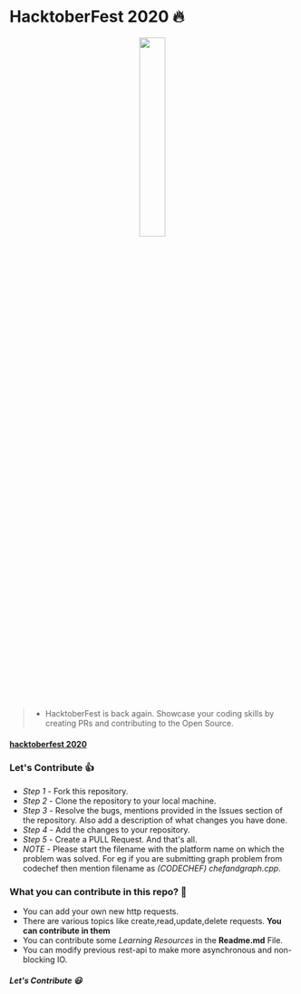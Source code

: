 # HacktoberFest 2020 :fire:

<p align="center">
    <a href="https://hacktoberfest.digitalocean.com/">
        <img src="https://raw.githubusercontent.com/vinitshahdeo/Water-Monitoring-System/master/assets/Logo.svg" width="30%">
    </a>
</p>


>- HacktoberFest is back again. Showcase your coding skills by creating PRs and contributing to the Open Source.

#### [hacktoberfest 2020](https://hacktoberfest.digitalocean.com/)


### Let's Contribute :+1:
- *Step 1* - Fork this repository.
- *Step 2* - Clone the repository to your local machine.
- *Step 3* - Resolve the bugs, mentions provided in the Issues section of the repository. Also add a description of what changes you have done.
- *Step 4* - Add the changes to your repository.
- *Step 5* - Create a PULL Request. And that's all.
- *NOTE* - Please start the filename with the platform name on which the problem was solved. For eg if you are submitting graph problem from codechef then mention filename as *(CODECHEF) chefandgraph.cpp*.

### What you can contribute in this repo? :punch:
- You can add your own new http requests. 
- There are various topics like create,read,update,delete requests. **You can contribute in them**
- You can contribute some *Learning Resources* in the **Readme.md** File.
- You can modify previous rest-api to make more asynchronous and non-blocking IO.


##### Let's Contribute :smiley:
